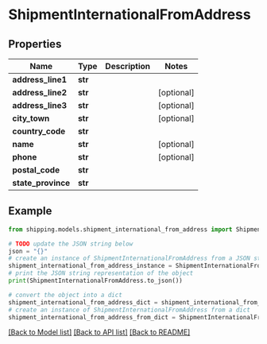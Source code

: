 # ShipmentInternationalFromAddress


## Properties

Name | Type | Description | Notes
------------ | ------------- | ------------- | -------------
**address_line1** | **str** |  | 
**address_line2** | **str** |  | [optional] 
**address_line3** | **str** |  | [optional] 
**city_town** | **str** |  | [optional] 
**country_code** | **str** |  | 
**name** | **str** |  | [optional] 
**phone** | **str** |  | [optional] 
**postal_code** | **str** |  | 
**state_province** | **str** |  | 

## Example

```python
from shipping.models.shipment_international_from_address import ShipmentInternationalFromAddress

# TODO update the JSON string below
json = "{}"
# create an instance of ShipmentInternationalFromAddress from a JSON string
shipment_international_from_address_instance = ShipmentInternationalFromAddress.from_json(json)
# print the JSON string representation of the object
print(ShipmentInternationalFromAddress.to_json())

# convert the object into a dict
shipment_international_from_address_dict = shipment_international_from_address_instance.to_dict()
# create an instance of ShipmentInternationalFromAddress from a dict
shipment_international_from_address_from_dict = ShipmentInternationalFromAddress.from_dict(shipment_international_from_address_dict)
```
[[Back to Model list]](../README.md#documentation-for-models) [[Back to API list]](../README.md#documentation-for-api-endpoints) [[Back to README]](../README.md)


